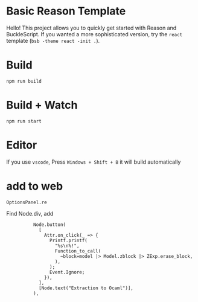 # Basic Reason Template

Hello! This project allows you to quickly get started with Reason and BuckleScript. If you wanted a more sophisticated version, try the `react` template (`bsb -theme react -init .`).

# Build
```
npm run build
```

# Build + Watch

```
npm run start
```


# Editor
If you use `vscode`, Press `Windows + Shift + B` it will build automatically

# add to web
```
OptionsPanel.re
```
Find Node.div, add
```
          Node.button(
            [
              Attr.on_click(_ => {
                Printf.printf(
                  "%s\n%!",
                  Function_to_call(
                    ~block=model |> Model.zblock |> ZExp.erase_block,
                  ),
                );
                Event.Ignore;
              }),
            ],
            [Node.text("Extraction to Ocaml")],
          ),
```